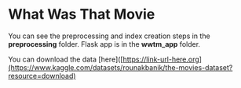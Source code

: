 # What Was That Movie
You can see the preprocessing and index creation steps in the **preprocessing** folder.
Flask app is in the **wwtm_app** folder. <br>

You can download the data [here]([https://link-url-here.org](https://www.kaggle.com/datasets/rounakbanik/the-movies-dataset?resource=download)
